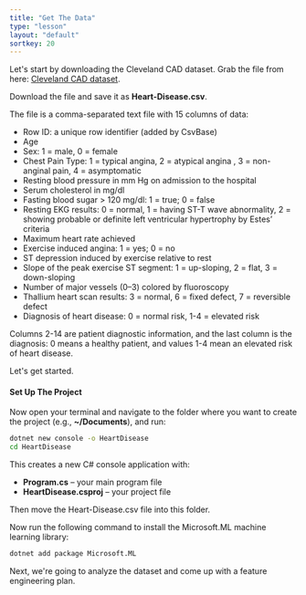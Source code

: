 ```yaml
---
title: "Get The Data"
type: "lesson"
layout: "default"
sortkey: 20
---
```


Let's start by downloading the Cleveland CAD dataset. Grab the file from here:
[Cleveland CAD dataset](https://csvbase.com/mdfarragher/Heart-Disease).

Download the file and save it as **Heart-Disease.csv**.

The file is a comma-separated text file with 15 columns of data:

- Row ID: a unique row identifier (added by CsvBase)
- Age
- Sex: 1 = male, 0 = female
- Chest Pain Type: 1 = typical angina, 2 = atypical angina , 3 = non-anginal pain, 4 = asymptomatic
- Resting blood pressure in mm Hg on admission to the hospital
- Serum cholesterol in mg/dl
- Fasting blood sugar > 120 mg/dl: 1 = true; 0 = false
- Resting EKG results: 0 = normal, 1 = having ST-T wave abnormality, 2 = showing probable or definite left ventricular hypertrophy by Estes’ criteria
- Maximum heart rate achieved
- Exercise induced angina: 1 = yes; 0 = no
- ST depression induced by exercise relative to rest
- Slope of the peak exercise ST segment: 1 = up-sloping, 2 = flat, 3 = down-sloping
- Number of major vessels (0–3) colored by fluoroscopy
- Thallium heart scan results: 3 = normal, 6 = fixed defect, 7 = reversible defect
- Diagnosis of heart disease: 0 = normal risk, 1-4 = elevated risk

Columns 2-14 are patient diagnostic information, and the last column is the diagnosis: 0 means a healthy patient, and values 1-4 mean an elevated risk of heart disease.

Let's get started.

#### Set Up The Project

Now open your terminal and navigate to the folder where you want to create the project (e.g., **~/Documents**), and run:

```bash
dotnet new console -o HeartDisease
cd HeartDisease
```

This creates a new C# console application with:

- **Program.cs** – your main program file
- **HeartDisease.csproj** – your project file

Then move the Heart-Disease.csv file into this folder.

Now run the following command to install the Microsoft.ML machine learning library:

```bash
dotnet add package Microsoft.ML
```

Next, we're going to analyze the dataset and come up with a feature engineering plan.
